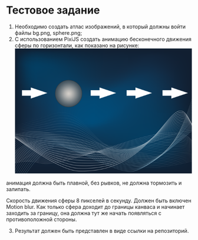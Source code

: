 # Тестовое задание

1. Необходимо создать атлас изображений, в который должны войти файлы bg.png, sphere.png;
2. С использованием PixiJS создать анимацию бесконечного движения сферы по горизонтали, как показано на рисунке:
![preview.png](preview.png)

анимация должна быть плавной, без рывков, не должна тормозить и залипать.

Скорость движения сферы 8 пикселей в секунду. Должен быть включен Motion blur. Как только сфера доходит до границы канваса и начинает заходить за границу, она должна тут же начать появляться с противоположной стороны. 

3. Результат должен быть представлен в виде ссылки на репозиторий.

